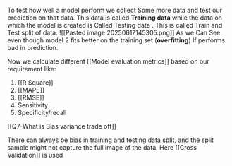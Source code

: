 To test how well a model perform we collect Some more data and test our prediction on that data.
This data is called **Training data** while the data on which the model is created is Called Testing data . This is called Train and Test split of data.
![[Pasted image 20250617145305.png]]
As we Can See even though model 2 fits better on the training set (**overfitting**) If performs bad in prediction.

Now we calculate different [[Model evaluation metrics]] based on our requirement like:  
1. [[R Square]]
2. [[MAPE]]  
3. [[RMSE]]  
4. Sensitivity  
5. Specificity/recall

[[Q7-What is Bias variance trade off]]

There can always be bias in training and testing data split, and the split sample might not capture the full image of the data. Here [[Cross Validation]] is used


